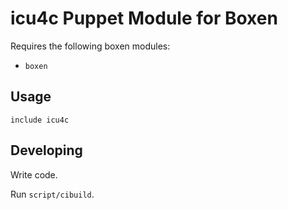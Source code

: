 # icu4c Puppet Module for Boxen

Requires the following boxen modules:

* `boxen`

## Usage

```puppet
include icu4c
```

## Developing

Write code.

Run `script/cibuild`.
